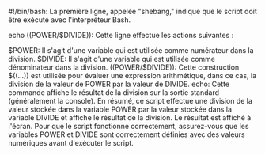 #!/bin/bash: La première ligne, appelée "shebang," indique que le script doit être exécuté avec l'interpréteur Bash.

echo $(($POWER/$DIVIDE)): Cette ligne effectue les actions suivantes :

$POWER: Il s'agit d'une variable qui est utilisée comme numérateur dans la division.
$DIVIDE: Il s'agit d'une variable qui est utilisée comme dénominateur dans la division.
$(($POWER/$DIVIDE)): Cette construction $((...)) est utilisée pour évaluer une expression arithmétique, dans ce cas, la division de la valeur de POWER par la valeur de DIVIDE.
echo: Cette commande affiche le résultat de la division sur la sortie standard (généralement la console).
En résumé, ce script effectue une division de la valeur stockée dans la variable POWER par la valeur stockée dans la variable DIVIDE et affiche le résultat de la division. Le résultat est affiché à l'écran. Pour que le script fonctionne correctement, assurez-vous que les variables POWER et DIVIDE sont correctement définies avec des valeurs numériques avant d'exécuter le script.
